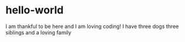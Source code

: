 # hello-world
I am thankful to be here and I am loving coding!
I have three dogs three siblings and a loving family
